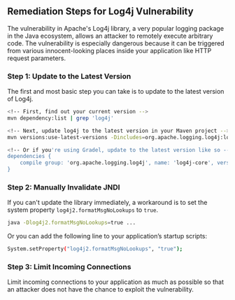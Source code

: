 

## Remediation Steps for Log4j Vulnerability

The vulnerability in Apache's Log4j library, a very popular logging package in the Java ecosystem, allows an attacker to remotely execute arbitrary code. The vulnerability is especially dangerous because it can be triggered from various innocent-looking places inside your application like HTTP request parameters.

### Step 1: Update to the Latest Version
The first and most basic step you can take is to update to the latest version of Log4j.

```bash
<!-- First, find out your current version -->
mvn dependency:list | grep 'log4j'

<!-- Next, update log4j to the latest version in your Maven project -->
mvn versions:use-latest-versions -Dincludes=org.apache.logging.log4j:log4j-core 

<!-- Or if you're using Gradel, update to the latest version like so -->
dependencies {
    compile group: 'org.apache.logging.log4j', name: 'log4j-core', version: '2.15.0'
}
```

### Step 2: Manually Invalidate JNDI 

If you can't update the library immediately, a workaround is to set the system property `log4j2.formatMsgNoLookups` to `true`.

```bash
java -Dlog4j2.formatMsgNoLookups=true ...
```

Or you can add the following line to your application’s startup scripts:

```bash
System.setProperty("log4j2.formatMsgNoLookups", "true");
```

### Step 3: Limit Incoming Connections

Limit incoming connections to your application as much as possible so that an attacker does not have the chance to exploit the vulnerability.